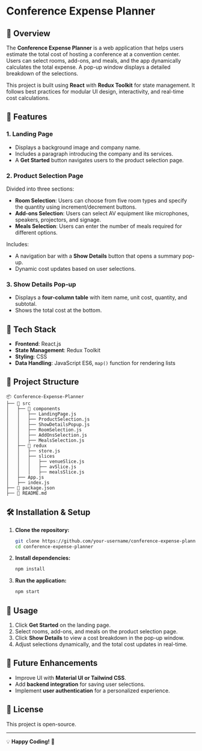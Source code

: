 # Conference Expense Planner

## 📌 Overview
The **Conference Expense Planner** is a web application that helps users estimate the total cost of hosting a conference at a convention center. Users can select rooms, add-ons, and meals, and the app dynamically calculates the total expense. A pop-up window displays a detailed breakdown of the selections.

This project is built using **React** with **Redux Toolkit** for state management. It follows best practices for modular UI design, interactivity, and real-time cost calculations.

## 🎯 Features
### **1. Landing Page**
- Displays a background image and company name.
- Includes a paragraph introducing the company and its services.
- A **Get Started** button navigates users to the product selection page.

### **2. Product Selection Page**
Divided into three sections:
- **Room Selection**: Users can choose from five room types and specify the quantity using increment/decrement buttons.
- **Add-ons Selection**: Users can select AV equipment like microphones, speakers, projectors, and signage.
- **Meals Selection**: Users can enter the number of meals required for different options.

Includes:
- A navigation bar with a **Show Details** button that opens a summary pop-up.
- Dynamic cost updates based on user selections.

### **3. Show Details Pop-up**
- Displays a **four-column table** with item name, unit cost, quantity, and subtotal.
- Shows the total cost at the bottom.

## 🚀 Tech Stack
- **Frontend**: React.js
- **State Management**: Redux Toolkit
- **Styling**: CSS
- **Data Handling**: JavaScript ES6, `map()` function for rendering lists

## 📂 Project Structure
```
📦 Conference-Expense-Planner
├── 📂 src
│   ├── 📂 components
│   │   ├── LandingPage.js
│   │   ├── ProductSelection.js
│   │   ├── ShowDetailsPopup.js
│   │   ├── RoomSelection.js
│   │   ├── AddOnsSelection.js
│   │   ├── MealsSelection.js
│   ├── 📂 redux
│   │   ├── store.js
│   │   ├── slices
│   │   │   ├── venueSlice.js
│   │   │   ├── avSlice.js
│   │   │   ├── mealsSlice.js
│   ├── App.js
│   ├── index.js
├── 📜 package.json
├── 📜 README.md
```

## 🛠️ Installation & Setup
1. **Clone the repository:**
   ```sh
   git clone https://github.com/your-username/conference-expense-planner.git
   cd conference-expense-planner
   ```
2. **Install dependencies:**
   ```sh
   npm install
   ```
3. **Run the application:**
   ```sh
   npm start
   ```
## 📌 Usage
1. Click **Get Started** on the landing page.
2. Select rooms, add-ons, and meals on the product selection page.
3. Click **Show Details** to view a cost breakdown in the pop-up window.
4. Adjust selections dynamically, and the total cost updates in real-time.


## 📌 Future Enhancements
- Improve UI with **Material UI or Tailwind CSS**.
- Add **backend integration** for saving user selections.
- Implement **user authentication** for a personalized experience.

## 📜 License
This project is open-source.

---
💡 **Happy Coding!** 🚀

